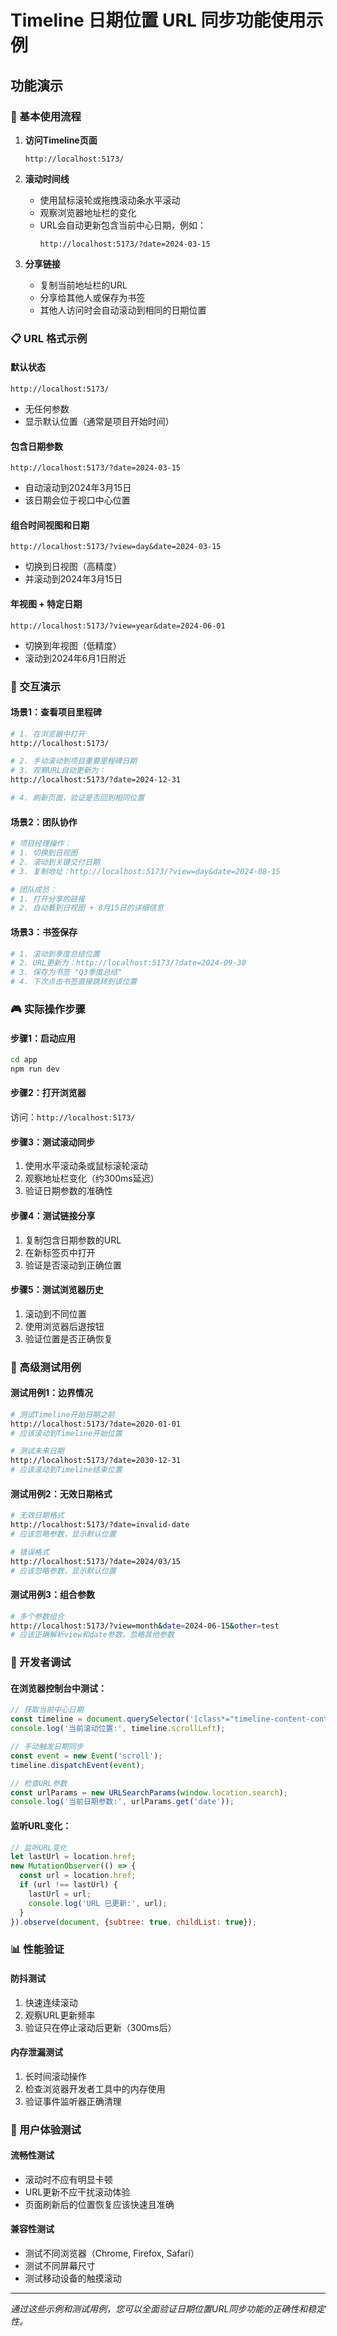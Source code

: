 # Timeline 日期位置 URL 同步功能使用示例

## 功能演示

### 🎯 基本使用流程

1. **访问Timeline页面**
   ```
   http://localhost:5173/
   ```

2. **滚动时间线**
   - 使用鼠标滚轮或拖拽滚动条水平滚动
   - 观察浏览器地址栏的变化
   - URL会自动更新包含当前中心日期，例如：
     ```
     http://localhost:5173/?date=2024-03-15
     ```

3. **分享链接**
   - 复制当前地址栏的URL
   - 分享给其他人或保存为书签
   - 其他人访问时会自动滚动到相同的日期位置

### 📋 URL 格式示例

#### 默认状态
```
http://localhost:5173/
```
- 无任何参数
- 显示默认位置（通常是项目开始时间）

#### 包含日期参数
```
http://localhost:5173/?date=2024-03-15
```
- 自动滚动到2024年3月15日
- 该日期会位于视口中心位置

#### 组合时间视图和日期
```
http://localhost:5173/?view=day&date=2024-03-15
```
- 切换到日视图（高精度）
- 并滚动到2024年3月15日

#### 年视图 + 特定日期
```
http://localhost:5173/?view=year&date=2024-06-01
```
- 切换到年视图（低精度）
- 滚动到2024年6月1日附近

### 🔄 交互演示

#### 场景1：查看项目里程碑
```bash
# 1. 在浏览器中打开
http://localhost:5173/

# 2. 手动滚动到项目重要里程碑日期
# 3. 观察URL自动更新为：
http://localhost:5173/?date=2024-12-31

# 4. 刷新页面，验证是否回到相同位置
```

#### 场景2：团队协作
```bash
# 项目经理操作：
# 1. 切换到日视图
# 2. 滚动到关键交付日期
# 3. 复制地址：http://localhost:5173/?view=day&date=2024-08-15

# 团队成员：
# 1. 打开分享的链接
# 2. 自动看到日视图 + 8月15日的详细信息
```

#### 场景3：书签保存
```bash
# 1. 滚动到季度总结位置
# 2. URL更新为：http://localhost:5173/?date=2024-09-30
# 3. 保存为书签 "Q3季度总结"
# 4. 下次点击书签直接跳转到该位置
```

### 🎮 实际操作步骤

#### 步骤1：启动应用
```bash
cd app
npm run dev
```

#### 步骤2：打开浏览器
访问：`http://localhost:5173/`

#### 步骤3：测试滚动同步
1. 使用水平滚动条或鼠标滚轮滚动
2. 观察地址栏变化（约300ms延迟）
3. 验证日期参数的准确性

#### 步骤4：测试链接分享
1. 复制包含日期参数的URL
2. 在新标签页中打开
3. 验证是否滚动到正确位置

#### 步骤5：测试浏览器历史
1. 滚动到不同位置
2. 使用浏览器后退按钮
3. 验证位置是否正确恢复

### 🧪 高级测试用例

#### 测试用例1：边界情况
```bash
# 测试Timeline开始日期之前
http://localhost:5173/?date=2020-01-01
# 应该滚动到Timeline开始位置

# 测试未来日期
http://localhost:5173/?date=2030-12-31
# 应该滚动到Timeline结束位置
```

#### 测试用例2：无效日期格式
```bash
# 无效日期格式
http://localhost:5173/?date=invalid-date
# 应该忽略参数，显示默认位置

# 错误格式
http://localhost:5173/?date=2024/03/15
# 应该忽略参数，显示默认位置
```

#### 测试用例3：组合参数
```bash
# 多个参数组合
http://localhost:5173/?view=month&date=2024-06-15&other=test
# 应该正确解析view和date参数，忽略其他参数
```

### 🔧 开发者调试

#### 在浏览器控制台中测试：

```javascript
// 获取当前中心日期
const timeline = document.querySelector('[class*="timeline-content-container"]');
console.log('当前滚动位置:', timeline.scrollLeft);

// 手动触发日期同步
const event = new Event('scroll');
timeline.dispatchEvent(event);

// 检查URL参数
const urlParams = new URLSearchParams(window.location.search);
console.log('当前日期参数:', urlParams.get('date'));
```

#### 监听URL变化：

```javascript
// 监听URL变化
let lastUrl = location.href;
new MutationObserver(() => {
  const url = location.href;
  if (url !== lastUrl) {
    lastUrl = url;
    console.log('URL 已更新:', url);
  }
}).observe(document, {subtree: true, childList: true});
```

### 📊 性能验证

#### 防抖测试
1. 快速连续滚动
2. 观察URL更新频率
3. 验证只在停止滚动后更新（300ms后）

#### 内存泄漏测试
1. 长时间滚动操作
2. 检查浏览器开发者工具中的内存使用
3. 验证事件监听器正确清理

### 🚀 用户体验测试

#### 流畅性测试
- 滚动时不应有明显卡顿
- URL更新不应干扰滚动体验
- 页面刷新后的位置恢复应该快速且准确

#### 兼容性测试
- 测试不同浏览器（Chrome, Firefox, Safari）
- 测试不同屏幕尺寸
- 测试移动设备的触摸滚动

---

*通过这些示例和测试用例，您可以全面验证日期位置URL同步功能的正确性和稳定性。* 